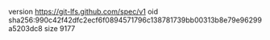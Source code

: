 version https://git-lfs.github.com/spec/v1
oid sha256:990c42f42dfc2ecf6f0894571796c138781739bb00313b8e79e96299a5203dc8
size 9177
